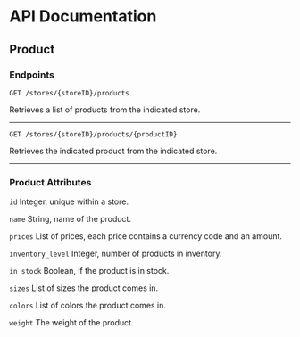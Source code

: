 # API Documentation

## Product

### Endpoints

`GET /stores/{storeID}/products` 

Retrieves a list of products from the indicated store.

---

`GET /stores/{storeID}/products/{productID}`

Retrieves the indicated product from the indicated store.

---

### Product Attributes

`id` Integer, unique within a store.

`name` String, name of the product.

`prices` List of prices, each price contains a currency code and an amount.

`inventory_level` Integer, number of products in inventory.

`in_stock` Boolean, if the product is in stock.

`sizes` List of sizes the product comes in.

`colors` List of colors the product comes in.

`weight` The weight of the product.